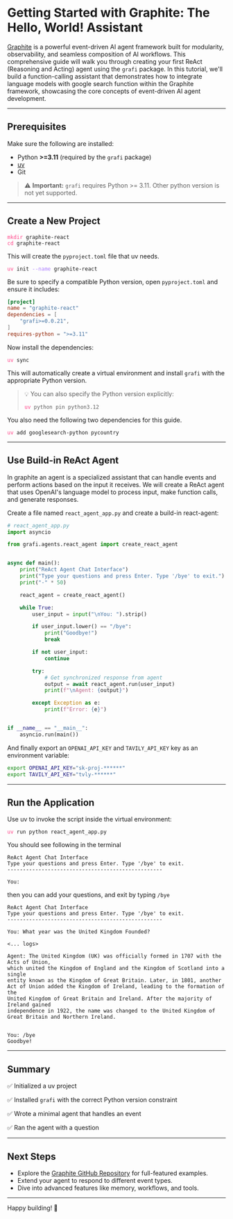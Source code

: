# Getting Started with Graphite: The Hello, World! Assistant

[Graphite](https://github.com/binome-dev/graphite) is a powerful event-driven AI agent framework built for modularity, observability, and seamless composition of AI workflows. This comprehensive guide will walk you through creating your first ReAct (Reasoning and Acting) agent using the `grafi` package. In this tutorial, we'll build a function-calling assistant that demonstrates how to integrate language models with google search function within the Graphite framework, showcasing the core concepts of event-driven AI agent development.

---

## Prerequisites

Make sure the following are installed:

* Python **>=3.11** (required by the `grafi` package)
* [uv](https://docs.astral.sh/uv/#installation)
* Git

> ⚠️ **Important:** `grafi` requires Python >= 3.11. Other python version is not yet supported.

---

## Create a New Project

<!-- ```bash
mkdir graphite-react
cd graphite-react
touch README.md
``` -->

<div class="bash"><pre>
<code><span style="color:#FF4689">mkdir</span> graphite-react
<span style="color:#FF4689">cd</span> graphite-react
</code></pre></div>

This will create the `pyproject.toml` file that uv needs.

<!-- ```bash
uv init --name graphite-react
``` -->

<div class="bash"><pre>
<code><span style="color:#FF4689">uv</span> init <span style="color:#AE81FF">--name</span> graphite-react</code></pre></div>

Be sure to specify a compatible Python version,  open `pyproject.toml` and ensure it includes:

```toml
[project]
name = "graphite-react"
dependencies = [
    "grafi>=0.0.21",
]
requires-python = ">=3.11"
```

Now install the dependencies:

<!-- ```bash
uv sync
uv add googlesearch-python pycountry
``` -->

<div class="bash"><pre>
<code><span style="color:#FF4689">uv</span> sync</code></pre></div>

This will automatically create a virtual environment and install `grafi` with the appropriate Python version.

> 💡 You can also specify the Python version explicitly:
>
><div class="bash"><pre>
><code><span style="color:#FF4689">uv</span> python pin python3.12</code></pre></div>
<!-- > ```bash
> uv python pin python3.12
> ``` -->

You also need the following two dependencies for this guide.

<div class="bash"><pre>
<code><span style="color:#FF4689">uv</span> add googlesearch-python pycountry</code></pre></div>


---

## Use Build-in ReAct Agent

In graphite an agent is a specialized assistant that can handle events and perform actions based on the input it receives. We will create a ReAct agent that uses OpenAI's language model to process input, make function calls, and generate responses.

Create a file named `react_agent_app.py` and create a build-in react-agent:

```python
# react_agent_app.py
import asyncio

from grafi.agents.react_agent import create_react_agent


async def main():
    print("ReAct Agent Chat Interface")
    print("Type your questions and press Enter. Type '/bye' to exit.")
    print("-" * 50)

    react_agent = create_react_agent()

    while True:
        user_input = input("\nYou: ").strip()

        if user_input.lower() == "/bye":
            print("Goodbye!")
            break

        if not user_input:
            continue

        try:
            # Get synchronized response from agent
            output = await react_agent.run(user_input)
            print(f"\nAgent: {output}")

        except Exception as e:
            print(f"Error: {e}")


if __name__ == "__main__":
    asyncio.run(main())
```

And finally export an `OPENAI_API_KEY` and `TAVILY_API_KEY` key as an environment variable:

```bash
export OPENAI_API_KEY="sk-proj-******"
export TAVILY_API_KEY="tvly-******"
```

---

## Run the Application

Use uv to invoke the script inside the virtual environment:

<div class="bash"><pre>
<code><span style="color:#FF4689">uv</span> run python react_agent_app.py</code></pre></div>

You should see following in the terminal

```text
ReAct Agent Chat Interface
Type your questions and press Enter. Type '/bye' to exit.
--------------------------------------------------

You:
```

then you can add your questions, and exit by typing `/bye`

```text
ReAct Agent Chat Interface
Type your questions and press Enter. Type '/bye' to exit.
--------------------------------------------------

You: What year was the United Kingdom Founded?

<... logs>

Agent: The United Kingdom (UK) was officially formed in 1707 with the Acts of Union,
which united the Kingdom of England and the Kingdom of Scotland into a single
entity known as the Kingdom of Great Britain. Later, in 1801, another
Act of Union added the Kingdom of Ireland, leading to the formation of the
United Kingdom of Great Britain and Ireland. After the majority of Ireland gained
independence in 1922, the name was changed to the United Kingdom of
Great Britain and Northern Ireland.


You: /bye
Goodbye!
```

---

## Summary

✅ Initialized a uv project

✅ Installed `grafi` with the correct Python version constraint

✅ Wrote a minimal agent that handles an event

✅ Ran the agent with a question

---

## Next Steps

* Explore the [Graphite GitHub Repository](https://github.com/binome-dev/graphite) for full-featured examples.
* Extend your agent to respond to different event types.
* Dive into advanced features like memory, workflows, and tools.

---

Happy building! 🚀
